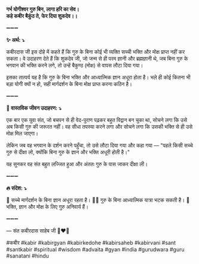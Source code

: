 **गर्भ योगीश्वर गुरु बिन, लागा हरि का सेव।**\
**कहे कबीर बैकुंठ ते, फेर दिया शुकदेव।।**

➖➖➖

**✨ अर्थ: ⤵**

कबीरदास जी इस दोहे में कहते हैं कि गुरु के बिना कोई भी व्यक्ति सच्ची भक्ति और मोक्ष प्राप्त नहीं कर सकता। वे उदाहरण देते हैं कि शुकदेव जी, जो जन्म से ही परम ज्ञानी और ब्रह्मज्ञानी थे, जब बिना गुरु के भगवान की भक्ति करने लगे, तो उन्हें बैकुण्ठ (मोक्ष) से वापस लौटा दिया गया।

इसका तात्पर्य यह है कि गुरु के बिना भक्ति और आध्यात्मिक ज्ञान अधूरा होता है। भले ही कोई कितना भी बड़ा योगी क्यों न हो, सही मार्गदर्शन के बिना मोक्ष प्राप्त करना कठिन है।

➖➖➖

**🌾 वास्तविक जीवन उदाहरण: ⤵**

एक बार एक युवा संत, जो बचपन से ही वेद-पुराण पढ़कर बहुत विद्वान बन चुका था, सोचने लगा कि उसे अब किसी गुरु की जरूरत नहीं। वह सीधा तपस्या करने लगा और सोचने लगा कि उसकी भक्ति से ही उसे मोक्ष मिल जाएगा।

लेकिन जब वह भगवान के दर्शन करने पहुँचा, तो उसे लौटा दिया गया और कहा गया — "पहले किसी सच्चे गुरु से दीक्षा लो, क्योंकि बिना गुरु के ज्ञान और भक्ति अधूरी होती है।"

यह सुनकर वह संत बहुत लज्जित हुआ और अंततः गुरु के पास जाकर दीक्षा ली।

➖➖➖

**🔥 संदेश: ⤵**

📖 सच्चे मार्गदर्शन के बिना ज्ञान अधूरा रहता है।
🧘‍♂️ गुरु के बिना आध्यात्मिक यात्रा भटक सकती है।
🙏 भक्ति, ज्ञान और मोक्ष के लिए गुरु अनिवार्य हैं।

➖➖➖

— संत कबीरदास साहेब जी 🙏❤️💯

#कबीर #kabir #kabirgyan #kabirkedohe #kabirsaheb #kabirvani #sant #santkabir #spiritual #wisdom #advaita #gyan #india #gurudwara #guru #sanatani #hindu
